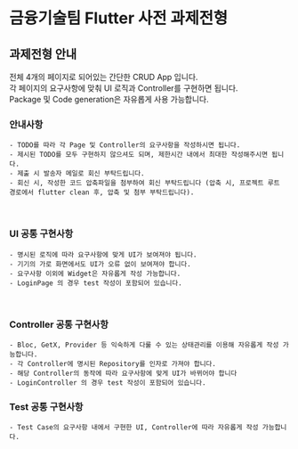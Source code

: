 # 금융기술팀 Flutter 사전 과제전형

## 과제전형 안내

전체 4개의 페이지로 되어있는 간단한 CRUD App 입니다.<br/>
각 페이지의 요구사항에 맞춰 UI 로직과 Controller를 구현하면 됩니다.<br/>
Package 및 Code generation은 자유롭게 사용 가능합니다.

### 안내사항
    - TODO를 따라 각 Page 및 Controller의 요구사항을 작성하시면 됩니다.
    - 제시된 TODO를 모두 구현하지 않으셔도 되며, 제한시간 내에서 최대한 작성해주시면 됩니다.
    - 제출 시 발송자 메일로 회신 부탁드립니다.
    - 회신 시, 작성한 코드 압축파일을 첨부하여 회신 부탁드립니다 (압축 시, 프로젝트 루트 경로에서 flutter clean 후, 압축 및 첨부 부탁드립니다).


<br/>

### UI 공통 구현사항
    - 명시된 로직에 따라 요구사항에 맞게 UI가 보여져야 됩니다.
    - 기기의 가로 화면에서도 UI가 오류 없이 보여져야 합니다.
    - 요구사항 이외에 Widget은 자유롭게 작성 가능합니다.
    - LoginPage 의 경우 test 작성이 포함되어 있습니다.

<br/>

### Controller 공통 구현사항
    - Bloc, GetX, Provider 등 익숙하게 다룰 수 있는 상태관리를 이용해 자유롭게 작성 가능합니다.
    - 각 Controller에 명시된 Repository를 인자로 가져야 합니다.
    - 해당 Controller의 동작에 따라 요구사항에 맞게 UI가 바뀌어야 합니다
    - LoginController 의 경우 test 작성이 포함되어 있습니다.

### Test 공통 구현사항
    - Test Case의 요구사항 내에서 구현한 UI, Controller에 따라 자유롭게 작성 가능합니다.